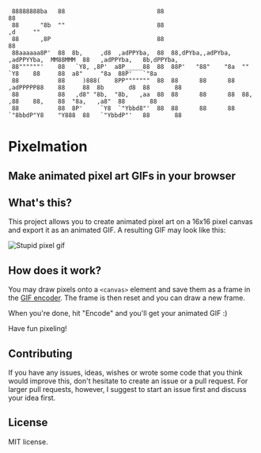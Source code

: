      88888888ba   88                          88                                           88
     88      "8b  ""                          88                                    ,d     ""
     88      ,8P                              88                                    88
     88aaaaaa8P'  88  8b,     ,d8  ,adPPYba,  88  88,dPYba,,adPYba,   ,adPPYYba,  MM88MMM  88   ,adPPYba,   8b,dPPYba,
     88""""""'    88   `Y8, ,8P'  a8P_____88  88  88P'   "88"    "8a  ""     `Y8    88     88  a8"     "8a  88P'   `"8a
     88           88     )888(    8PP"""""""  88  88      88      88  ,adPPPPP88    88     88  8b       d8  88       88
     88           88   ,d8" "8b,  "8b,   ,aa  88  88      88      88  88,    ,88    88,    88  "8a,   ,a8"  88       88
     88           88  8P'     `Y8  `"Ybbd8"'  88  88      88      88  `"8bbdP"Y8    "Y888  88   `"YbbdP"'   88       88

# Pixelmation
## Make animated pixel art GIFs in your browser

## What's this?
This project allows you to create animated pixel art on a 16x16 pixel canvas and export it as an animated GIF.
A resulting GIF may look like this:

![Stupid pixel gif](http://i.imgur.com/s4euaQc.gif)

## How does it work?
You may draw pixels onto a `<canvas>` element and save them as a frame in the [GIF encoder](https://github.com/antimatter15/jsgif).
The frame is then reset and you can draw a new frame.

When you're done, hit "Encode" and you'll get your animated GIF :)

Have fun pixeling!

## Contributing

If you have any issues, ideas, wishes or wrote some code that you think would improve this, don't hesitate to create an issue or a pull request.
For larger pull requests, however, I suggest to start an issue first and discuss your idea first.

## License

MIT license.
